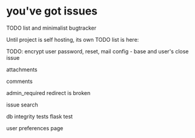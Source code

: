 you've got issues
====

TODO list and minimalist bugtracker

Until project is self hosting, its own TODO list is here:


TODO:
encrypt user password, reset, mail
config - base and user's
close issue

attachments

comments

admin_required redirect is broken

issue search

db integrity tests
flask test

user preferences page




